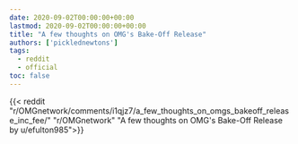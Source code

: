 ```yaml
---
date: 2020-09-02T00:00:00+00:00
lastmod: 2020-09-02T00:00:00+00:00
title: "A few thoughts on OMG's Bake-Off Release"
authors: ['picklednewtons']
tags:
  - reddit
  - official
toc: false
---
```


{{< reddit "r/OMGnetwork/comments/i1qjz7/a_few_thoughts_on_omgs_bakeoff_release_inc_fee/" "r/OMGnetwork" "A few thoughts on OMG's Bake-Off Release by u/efulton985">}}
